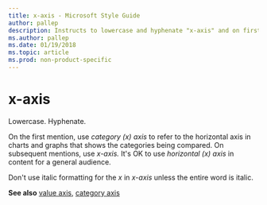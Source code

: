 ```yaml
---
title: x-axis - Microsoft Style Guide
author: pallep
description: Instructs to lowercase and hyphenate "x-axis" and on first mention, use category (x) axis to refer to the horizontal axis in charts and graphs.
ms.author: pallep
ms.date: 01/19/2018
ms.topic: article
ms.prod: non-product-specific
---
```


# x-axis

Lowercase. Hyphenate. 

On the first mention, use *category (x) axis* to refer to the horizontal axis in charts and graphs that shows the categories being compared. On subsequent mentions, use *x-axis.* It's OK to use *horizontal (x) axis* in content for a general audience. 

Don't use italic formatting for the *x* in *x-axis* unless the entire word is italic.

**See also** [value axis](~/a-z-word-list-term-collections/v/value-axis.md), [category axis](~/a-z-word-list-term-collections/c/category-axis.md)
